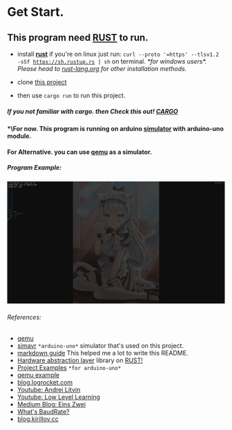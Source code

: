 
# Get Start.

## This program need [RUST](https://rust-lang.org/) to run.

- install **[rust](https://rust-lang.org/)**
if you're on linux just run: <code>curl --proto '=https' --tlsv1.2 -sSf https://sh.rustup.rs | sh</code> on terminal.
*\*for windows users\*. Please head to [rust-lang.org](https://forge.rust-lang.org/infra/other-installation-methods.html#other-ways-to-install-rustup)
for other installation methods.*

- clone [this project](https://github.com/dvloplerz/arduino-project)

- then use `cargo run` to run this project.

##### If you not familiar with cargo. then Check this out! [CARGO](https://doc.rust-lang.org/cargo/index.html)

#### \*\For now. This program is running on arduino [simulator](https://github.com/buserror/simavr) with arduino-uno module.
#### For Alternative. you can use [qemu](https://www.qemu.org/) as a simulator.

##### Program Example:
![Cargo example](./assets/example.png)

###### References:
- [qemu](https://www.qemu.org/)
- [simavr](https://github.com/buserror/simavr) `*arduino-uno*` simulator that's used on this project.
- [markdown guide](https://www.markdownguide.org/basic-syntax/) This helped me a lot to write this README.
- [Hardware abstraction layer](https://github.com/Rahix/avr-hal) library on [RUST!](https://rust-lang.org/)
- [Project Examples](https://github.com/Rahix/avr-hal/blob/main/examples/) `*for arduino-uno*`
- [qemu example](https://docs.rust-embedded.org/book/start/qemu.html)
- [blog.logrocket.com](https://blog.logrocket.com/complete-guide-running-rust-arduino/)
- [Youtube: Andrei Litvin](https://www.youtube.com/watch?v=wGi0PWCE6J8)
- [Youtube: Low Level Learning](https://www.youtube.com/watch?v=_sYnzFe9A6E)
- [Medium Blog: Eins Zwei](https://medium.com/eins-zwei/rust-string-to-char-array-2d4b2f103d98)
- [What's BaudRate?](https://www.facebook.com/CytronThai/photos/a.120524329811431/168759014987962/?type=3)
- [blog.kirillov.cc](https://blog.kirillov.cc/posts/arduino-qemu/)
